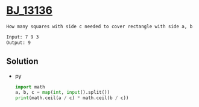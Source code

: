 # [BJ_13136](https://acmicpc.net/problem/13136)

```en
How many squares with side c needed to cover rectangle with side a, b
```

```txt
Input: 7 9 3
Output: 9
```

## Solution

* py

  ```py
  import math
  a, b, c = map(int, input().split())
  print(math.ceil(a / c) * math.ceil(b / c))
  ```
